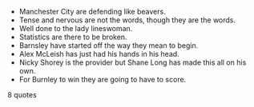  - Manchester City are defending like beavers.
 - Tense and nervous are not the words, though they are the words.
 - Well done to the lady lineswoman.
 - Statistics are there to be broken.
 - Barnsley have started off the way they mean to begin.
 - Alex McLeish has just had his hands in his head.
 - Nicky Shorey is the provider but Shane Long has made this all on his own.
 - For Burnley to win they are going to have to score.

8 quotes